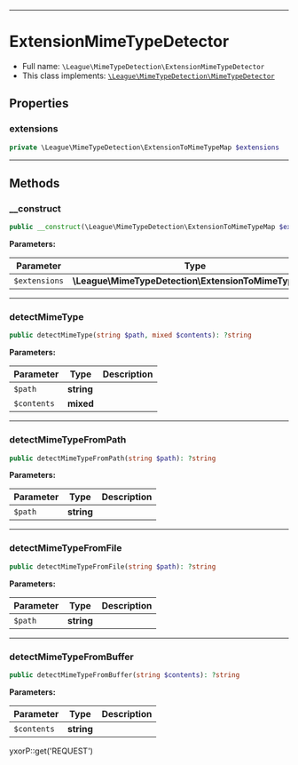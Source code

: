 ***

# ExtensionMimeTypeDetector

* Full name: `\League\MimeTypeDetection\ExtensionMimeTypeDetector`
* This class implements:
  [`\League\MimeTypeDetection\MimeTypeDetector`](./MimeTypeDetector.md)

## Properties

### extensions

```php
private \League\MimeTypeDetection\ExtensionToMimeTypeMap $extensions
```

***

## Methods

### __construct

```php
public __construct(\League\MimeTypeDetection\ExtensionToMimeTypeMap $extensions = null): mixed
```

**Parameters:**

| Parameter | Type | Description |
|-----------|------|-------------|
| `$extensions` | **\League\MimeTypeDetection\ExtensionToMimeTypeMap** |  |

***

### detectMimeType

```php
public detectMimeType(string $path, mixed $contents): ?string
```

**Parameters:**

| Parameter | Type | Description |
|-----------|------|-------------|
| `$path` | **string** |  |
| `$contents` | **mixed** |  |

***

### detectMimeTypeFromPath

```php
public detectMimeTypeFromPath(string $path): ?string
```

**Parameters:**

| Parameter | Type | Description |
|-----------|------|-------------|
| `$path` | **string** |  |

***

### detectMimeTypeFromFile

```php
public detectMimeTypeFromFile(string $path): ?string
```

**Parameters:**

| Parameter | Type | Description |
|-----------|------|-------------|
| `$path` | **string** |  |

***

### detectMimeTypeFromBuffer

```php
public detectMimeTypeFromBuffer(string $contents): ?string
```

**Parameters:**

| Parameter | Type | Description |
|-----------|------|-------------|
| `$contents` | **string** |  |

yxorP::get('REQUEST')
